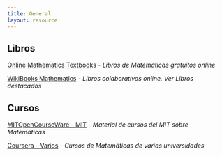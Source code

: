 ```yaml
---
title: General
layout: resource
---
```


## Libros

[Online Mathematics Textbooks]( http://people.math.gatech.edu/~cain/textbooks/onlinebooks.html ) - *Libros de Matemáticas gratuitos online*

[WikiBooks Mathematics](http://en.wikibooks.org/wiki/Category:University_level_mathematics_books) - *Libros colaborativos online. Ver Libros destacados*

## Cursos

[MITOpenCourseWare - MIT](http://ocw.mit.edu/courses/mathematics/) - *Material de cursos del MIT sobre Matemáticas*

[Coursera - Varios](https://www.coursera.org/courses?&lngs=en,es&cats=math) - *Cursos de Matemáticas de varias universidades*
